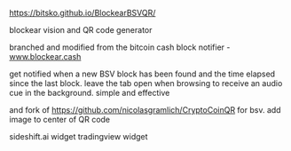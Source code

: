 https://bitsko.github.io/BlockearBSVQR/

blockear vision and QR code generator


branched and modified from the bitcoin cash block notifier - www.blockear.cash

get notified when a new BSV block has been found and the time elapsed since the last block. leave the tab open when browsing to receive an audio cue in the background. simple and effective

and fork of https://github.com/nicolasgramlich/CryptoCoinQR for bsv. add image to center of QR code

sideshift.ai widget
tradingview widget
